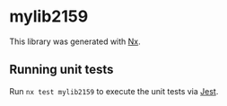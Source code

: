 # mylib2159

This library was generated with [Nx](https://nx.dev).

## Running unit tests

Run `nx test mylib2159` to execute the unit tests via [Jest](https://jestjs.io).
